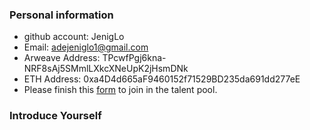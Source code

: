 
### Personal information

- github account: JenigLo
- Email: adejeniglo1@gmail.com
- Arweave Address: TPcwfPgj6kna-NRF8sAj5SMmlLXkcXNeUpK2jHsmDNk
- ETH Address: 0xa4D4d665aF9460152f71529BD235da691dd277eE
- Please finish this [form](https://docs.google.com/forms/d/e/1FAIpQLSfWA5fIIcBgmRppm3jNz5vmf9Mai_QMVil-2pO4r7YKn_Zhtw/viewform?usp=sf_link) to join in the talent pool.

### Introduce Yourself